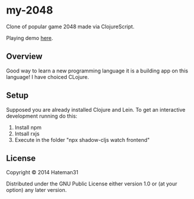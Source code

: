 # my-2048

Clone of popular game 2048 made via ClojureScript.

Playing demo [here](https://hateman31.github.io).
 

## Overview

Good way to learn a new programming language it is a building app on this language!
I have choiced CLojure.

## Setup

Supposed you are already installed Clojure and Lein. 
To get an interactive development running do this:

1. Install npm
2. Intsall rxjs
3. Execute in the folder "npx shadow-cljs watch frontend" 

## License

Copyright © 2014 Hateman31

Distributed under the GNU Public License either version 1.0 or (at your option) any later version.
